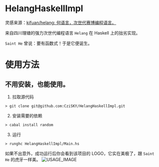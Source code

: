 # HelangHaskellImpl

灵感来源：[kifuan/helang: 何语言，次世代赛博编程语言。](https://github.com/kifuan/helang)

来自四川理塘的强力次世代编程语言 `Helang` 在 Haskell 上的拙劣实现。

`Saint He` 曾说：要有函数式！于是它便诞生。

# 使用方法

## 不用安装，也能使用。

1. 拉取源代码

```shell
> git clone git@github.com:CziSKY/HelangHaskellImpl.git
```

2. 安装需要的依赖

```shell
> cabal install random
```

3. 运行

```shell
> runghc HelangHaskellImpl/Main.hs
```

如果不出意外，成功运行后你会看到该项目的 LOGO，它实在美极了，跟 `Saint He` 的虎牙一样美。
![USAGE_IMAGE](https://s3.bmp.ovh/imgs/2022/08/23/c0e037b408aa2ee7.png)
